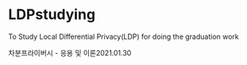 # LDPstudying
To Study Local Differential Privacy(LDP) for doing the graduation work

차분프라이버시 - 응용 및 이론2021.01.30
